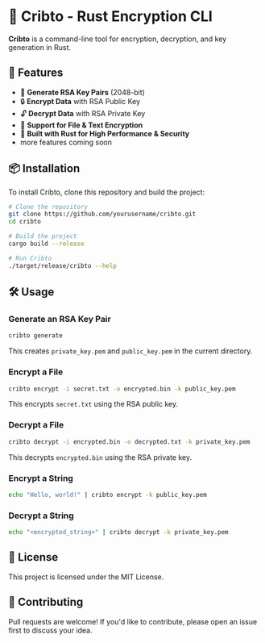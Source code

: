 # 🔐 Cribto - Rust Encryption CLI

**Cribto** is a command-line tool for encryption, decryption, and key generation in Rust.

## 🚀 Features

- 🔑 **Generate RSA Key Pairs** (2048-bit)
- 🔒 **Encrypt Data** with RSA Public Key
- 🔓 **Decrypt Data** with RSA Private Key
- 📂 **Support for File & Text Encryption**
- 🦀 **Built with Rust for High Performance & Security**
- more features coming soon

## 📦 Installation

To install Cribto, clone this repository and build the project:
```sh
# Clone the repository
git clone https://github.com/yourusername/cribto.git
cd cribto

# Build the project
cargo build --release

# Run Cribto
./target/release/cribto --help
```

## 🛠️ Usage

### **Generate an RSA Key Pair**
```sh
cribto generate
```
This creates `private_key.pem` and `public_key.pem` in the current directory.

### **Encrypt a File**
```sh
cribto encrypt -i secret.txt -o encrypted.bin -k public_key.pem
```
This encrypts `secret.txt` using the RSA public key.

### **Decrypt a File**
```sh
cribto decrypt -i encrypted.bin -o decrypted.txt -k private_key.pem
```
This decrypts `encrypted.bin` using the RSA private key.

### **Encrypt a String**
```sh
echo "Hello, world!" | cribto encrypt -k public_key.pem
```

### **Decrypt a String**
```sh
echo "<encrypted_string>" | cribto decrypt -k private_key.pem
```

## 📜 License

This project is licensed under the MIT License.

## 🤝 Contributing

Pull requests are welcome! If you'd like to contribute, please open an issue first to discuss your idea.